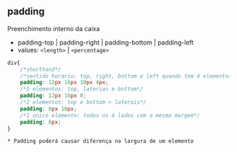 
## padding

Preenchimento interno da caixa

- padding-top | padding-right | padding-bottom | padding-left
- values: `<length>` | `<percentage>`

```css
div{
    /*shorthand*/
    /*sentido horario: top, right, bottom e left quando tem 4 elementos*/
    padding: 12px 16px 10px 4px;
    /*3 elementos: top, laterias e bottom*/
    padding: 12px 16px 0;
    /*2 elementos: top e bottom > laterais*/
    padding: 8px 16px;
    /*1 unico elemento: todos os 4 lados com a mesma margem*/
    padding: 8px;
}
```

    * Padding poderá causar diferença na largura de um elemento